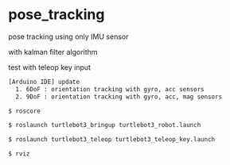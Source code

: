 # pose_tracking

pose tracking using only IMU sensor

with kalman filter algorithm

test with teleop key input


```bash
[Arduino IDE] update
  1. 6DoF : orientation tracking with gyro, acc sensors
  2. 9DoF : orientation tracking with gyro, acc, mag sensors
```

```bash
$ roscore
```

```bash
$ roslaunch turtlebot3_bringup turtlebot3_robot.launch
```

```bash
$ roslaunch turtlebot3_teleop turtlebot3_teleop_key.launch
```

```bash
$ rviz
```
